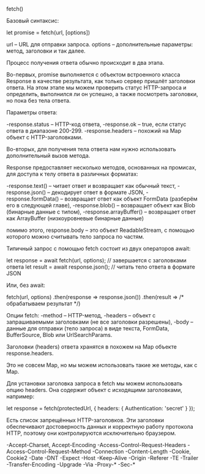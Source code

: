 fetch() 

Базовый синтаксис:

let promise = fetch(url, [options])

url – URL для отправки запроса.
options – дополнительные параметры: метод, заголовки и так далее.

Процесс получения ответа обычно происходит в два этапа.

Во-первых, promise выполняется с объектом встроенного класса Response в качестве результата, как только сервер пришлёт заголовки ответа.
На этом этапе мы можем проверить статус HTTP-запроса и определить, выполнился ли он успешно, а также посмотреть заголовки, но пока без тела ответа.

Параметры ответа:

-response.status – HTTP-код ответа,
-response.ok – true, если статус ответа в диапазоне 200-299.
-response.headers – похожий на Map объект с HTTP-заголовками.

Во-вторых, для получения тела ответа нам нужно использовать дополнительный вызов метода.

Response предоставляет несколько методов, основанных на промисах, для доступа к телу ответа в различных форматах:

-response.text() – читает ответ и возвращает как обычный текст,
-response.json() – декодирует ответ в формате JSON,
-response.formData() – возвращает ответ как объект FormData (разберём его в следующей главе),
-response.blob() – возвращает объект как Blob (бинарные данные с типом),
-response.arrayBuffer() – возвращает ответ как ArrayBuffer (низкоуровневые бинарные данные)

помимо этого, response.body – это объект ReadableStream, с помощью которого можно считывать тело запроса по частям.

Типичный запрос с помощью fetch состоит из двух операторов await:

let response = await fetch(url, options); // завершается с заголовками ответа
let result = await response.json(); // читать тело ответа в формате JSON

Или, без await:

fetch(url, options)
  .then(response => response.json())
  .then(result => /* обрабатываем результат */)




Опции fetch: 
-method – HTTP-метод,
-headers – объект с запрашиваемыми заголовками (не все заголовки разрешены),
-body – данные для отправки (тело запроса) в виде текста, FormData, BufferSource, Blob или UrlSearchParams.





Заголовки (headers) ответа хранятся в похожем на Map объекте response.headers.

Это не совсем Map, но мы можем использовать такие же методы, как с Map.

Для установки заголовка запроса в fetch мы можем использовать опцию headers. Она содержит объект с исходящими заголовками, например:  

let response = fetch(protectedUrl, {
  headers: {
    Authentication: 'secret'
  }
});

Есть список запрещённых HTTP-заголовков. Эти заголовки обеспечивают достоверность данных и корректную работу протокола HTTP, поэтому они контролируются исключительно браузером.

-Accept-Charset, Accept-Encoding
-Access-Control-Request-Headers
-Access-Control-Request-Method
-Connection
-Content-Length
-Cookie, Cookie2
-Date
-DNT
-Expect
-Host
-Keep-Alive
-Origin
-Referer
-TE
-Trailer
-Transfer-Encoding
-Upgrade
-Via
-Proxy-*
-Sec-*

